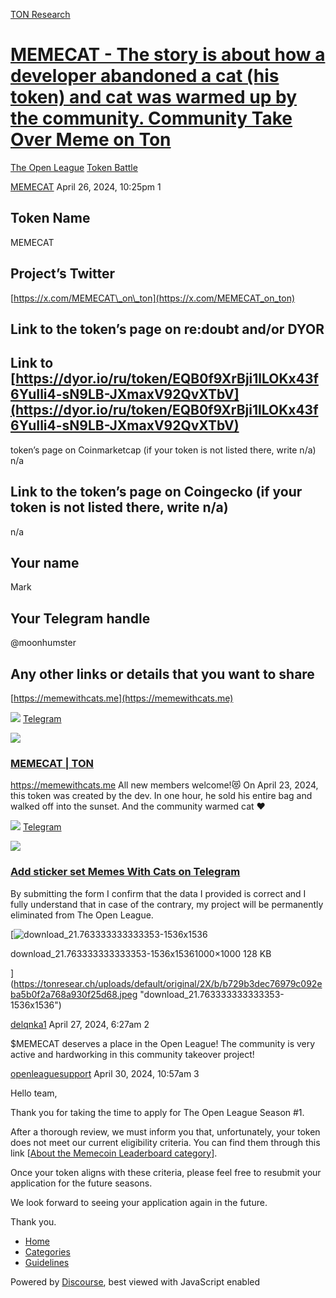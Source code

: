 [TON Research](/)

# [MEMECAT - The story is about how a developer abandoned a cat (his token) and cat was warmed up by the community. Community Take Over Meme on Ton](/t/memecat-the-story-is-about-how-a-developer-abandoned-a-cat-his-token-and-cat-was-warmed-up-by-the-community-community-take-over-meme-on-ton/14143)

[The Open League](/c/the-open-league/token-leaderboard/57)  [Token Battle](/c/the-open-league/token-leaderboard/57) 

    

[MEMECAT](https://tonresear.ch/u/MEMECAT)   April 26, 2024, 10:25pm  1

## [](#token-name-1)Token Name

MEMECAT

## [](#projects-twitter-2)Project’s Twitter

[https://x.com/MEMECAT\_on\_ton](https://x.com/MEMECAT_on_ton)

## [](#link-to-the-tokens-page-on-redoubt-andor-dyor-3)Link to the token’s page on re:doubt and/or DYOR

## [](#link-to-httpsdyoriorutokeneqb0f9xrbji1llokx43f6yuili4-sn9lb-jxmaxv92qvxtbv-4)Link to [https://dyor.io/ru/token/EQB0f9XrBji1lLOKx43f6YuIli4-sN9LB-JXmaxV92QvXTbV](https://dyor.io/ru/token/EQB0f9XrBji1lLOKx43f6YuIli4-sN9LB-JXmaxV92QvXTbV)

token’s page on Coinmarketcap (if your token is not listed there, write n/a)  
n/a

## [](#link-to-the-tokens-page-on-coingecko-if-your-token-is-not-listed-there-write-na-5)Link to the token’s page on Coingecko (if your token is not listed there, write n/a)

n/a

## [](#your-name-6)Your name

Mark

## [](#your-telegram-handle-7)Your Telegram handle

@moonhumster

## [](#any-other-links-or-details-that-you-want-to-share-8)Any other links or details that you want to share

[https://memewithcats.me](https://memewithcats.me)

![](https://telegram.org/img/website_icon.svg?4) [Telegram](https://t.me/memecat_on_ton)

![](https://tonresear.ch/uploads/default/original/2X/c/cada544c03101d8995ba2f37f24e07923503e315.jpeg)

### [MEMECAT | TON](https://t.me/memecat_on_ton)

https://memewithcats.me All new members welcome!😻 On April 23, 2024, this token was created by the dev. In one hour, he sold his entire bag and walked off into the sunset. And the community warmed cat ❤️

![](https://telegram.org/img/website_icon.svg?4) [Telegram](https://t.me/addstickers/MemesWithCats)

![](https://tonresear.ch/uploads/default/original/2X/7/75b4806a37e4ca3d77058f4645349895ab85200d.png)

### [Add sticker set Memes With Cats on Telegram](https://t.me/addstickers/MemesWithCats)

By submitting the form I confirm that the data I provided is correct and I fully understand that in case of the contrary, my project will be permanently eliminated from The Open League.  

[![download_21.763333333333353-1536x1536](https://tonresear.ch/uploads/default/optimized/2X/b/b729b3dec76979c092eba5b0f2a768a930f25d68_2_500x500.jpeg)

download\_21.763333333333353-1536x15361000×1000 128 KB

](https://tonresear.ch/uploads/default/original/2X/b/b729b3dec76979c092eba5b0f2a768a930f25d68.jpeg "download_21.763333333333353-1536x1536")

 

[delqnka1](https://tonresear.ch/u/delqnka1) April 27, 2024, 6:27am  2

$MEMECAT deserves a place in the Open League! The community is very active and hardworking in this community takeover project!

 

[openleaguesupport](https://tonresear.ch/u/openleaguesupport) April 30, 2024, 10:57am  3

Hello team,

Thank you for taking the time to apply for The Open League Season #1.

After a thorough review, we must inform you that, unfortunately, your token does not meet our current eligibility criteria. You can find them through this link \[[About the Memecoin Leaderboard category](https://tonresear.ch/t/about-the-memecoin-leaderboard-category/1276)\].

Once your token aligns with these criteria, please feel free to resubmit your application for the future seasons.

We look forward to seeing your application again in the future.

Thank you.

 

*   [Home](/)
*   [Categories](/categories)
*   [Guidelines](/guidelines)

Powered by [Discourse](https://www.discourse.org), best viewed with JavaScript enabled